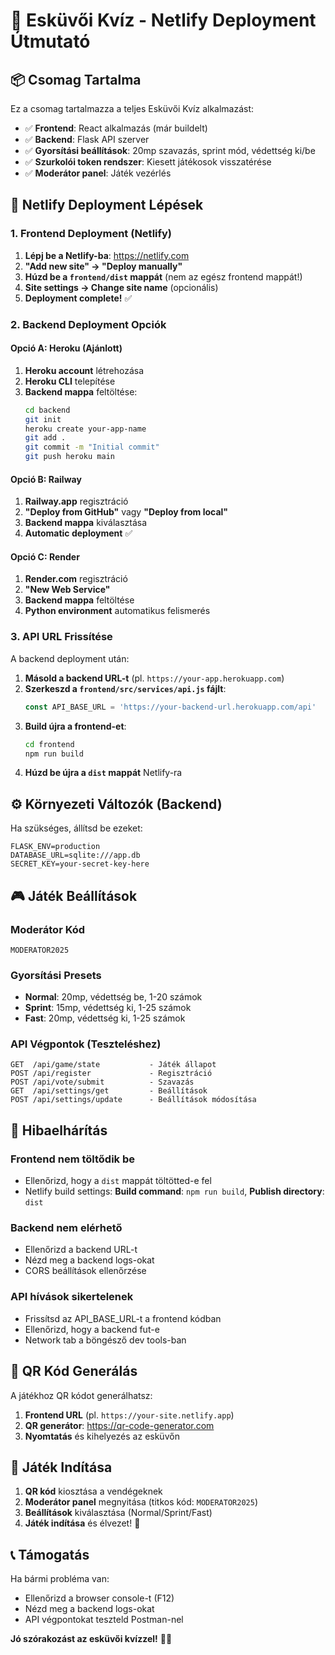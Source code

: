 # 🎯 Esküvői Kvíz - Netlify Deployment Útmutató

## 📦 Csomag Tartalma

Ez a csomag tartalmazza a teljes Esküvői Kvíz alkalmazást:
- ✅ **Frontend**: React alkalmazás (már buildelt)
- ✅ **Backend**: Flask API szerver
- ✅ **Gyorsítási beállítások**: 20mp szavazás, sprint mód, védettség ki/be
- ✅ **Szurkolói token rendszer**: Kiesett játékosok visszatérése
- ✅ **Moderátor panel**: Játék vezérlés

## 🚀 Netlify Deployment Lépések

### 1. Frontend Deployment (Netlify)

1. **Lépj be a Netlify-ba**: https://netlify.com
2. **"Add new site" → "Deploy manually"**
3. **Húzd be a `frontend/dist` mappát** (nem az egész frontend mappát!)
4. **Site settings → Change site name** (opcionális)
5. **Deployment complete!** ✅

### 2. Backend Deployment Opciók

#### Opció A: Heroku (Ajánlott)
1. **Heroku account** létrehozása
2. **Heroku CLI** telepítése
3. **Backend mappa** feltöltése:
   ```bash
   cd backend
   git init
   heroku create your-app-name
   git add .
   git commit -m "Initial commit"
   git push heroku main
   ```

#### Opció B: Railway
1. **Railway.app** regisztráció
2. **"Deploy from GitHub"** vagy **"Deploy from local"**
3. **Backend mappa** kiválasztása
4. **Automatic deployment** ✅

#### Opció C: Render
1. **Render.com** regisztráció
2. **"New Web Service"**
3. **Backend mappa** feltöltése
4. **Python environment** automatikus felismerés

### 3. API URL Frissítése

A backend deployment után:

1. **Másold a backend URL-t** (pl. `https://your-app.herokuapp.com`)
2. **Szerkeszd a `frontend/src/services/api.js` fájlt**:
   ```javascript
   const API_BASE_URL = 'https://your-backend-url.herokuapp.com/api'
   ```
3. **Build újra a frontend-et**:
   ```bash
   cd frontend
   npm run build
   ```
4. **Húzd be újra a `dist` mappát** Netlify-ra

## ⚙️ Környezeti Változók (Backend)

Ha szükséges, állítsd be ezeket:
```
FLASK_ENV=production
DATABASE_URL=sqlite:///app.db
SECRET_KEY=your-secret-key-here
```

## 🎮 Játék Beállítások

### Moderátor Kód
```
MODERATOR2025
```

### Gyorsítási Presets
- **Normal**: 20mp, védettség be, 1-20 számok
- **Sprint**: 15mp, védettség ki, 1-25 számok  
- **Fast**: 20mp, védettség ki, 1-25 számok

### API Végpontok (Teszteléshez)
```
GET  /api/game/state           - Játék állapot
POST /api/register             - Regisztráció
POST /api/vote/submit          - Szavazás
GET  /api/settings/get         - Beállítások
POST /api/settings/update      - Beállítások módosítása
```

## 🔧 Hibaelhárítás

### Frontend nem töltődik be
- Ellenőrizd, hogy a `dist` mappát töltötted-e fel
- Netlify build settings: **Build command**: `npm run build`, **Publish directory**: `dist`

### Backend nem elérhető
- Ellenőrizd a backend URL-t
- Nézd meg a backend logs-okat
- CORS beállítások ellenőrzése

### API hívások sikertelenek
- Frissítsd az API_BASE_URL-t a frontend kódban
- Ellenőrizd, hogy a backend fut-e
- Network tab a böngésző dev tools-ban

## 📱 QR Kód Generálás

A játékhoz QR kódot generálhatsz:
1. **Frontend URL** (pl. `https://your-site.netlify.app`)
2. **QR generátor**: https://qr-code-generator.com
3. **Nyomtatás** és kihelyezés az esküvőn

## 🎊 Játék Indítása

1. **QR kód** kiosztása a vendégeknek
2. **Moderátor panel** megnyitása (titkos kód: `MODERATOR2025`)
3. **Beállítások** kiválasztása (Normal/Sprint/Fast)
4. **Játék indítása** és élvezet! 🍻

## 📞 Támogatás

Ha bármi probléma van:
- Ellenőrizd a browser console-t (F12)
- Nézd meg a backend logs-okat
- API végpontokat teszteld Postman-nel

**Jó szórakozást az esküvői kvízzel!** 💒🎉

